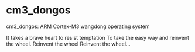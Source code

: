 # cm3_dongos
cm3_dongos:  ARM Cortex-M3 wangdong operating system 

It takes a brave heart to resist temptation 
To take the easy way and reinvent the wheel. 
Reinvent the wheel 
Reinvent the wheel...

